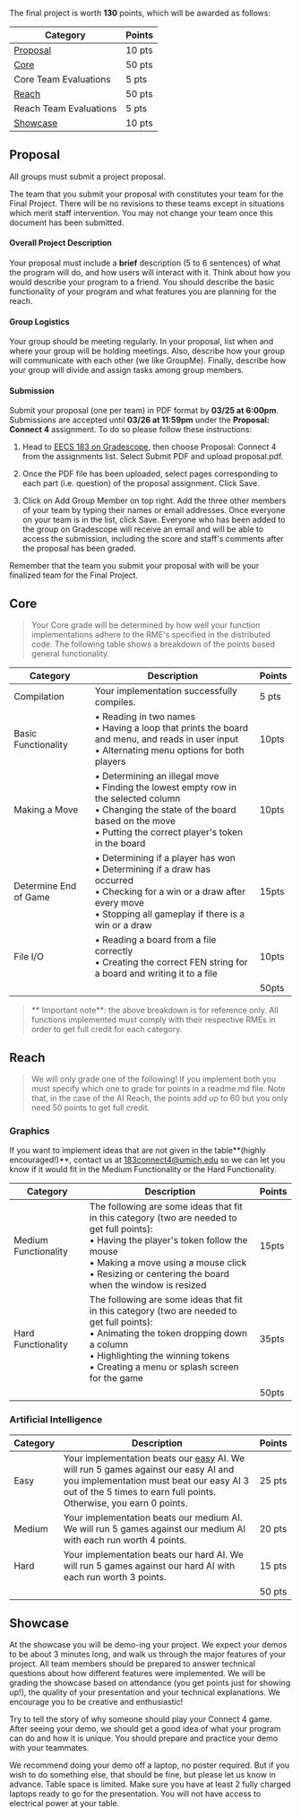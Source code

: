 The final project is worth **130** points, which will be awarded as follows:

| Category | Points |
|-------------------|----------|
| [Proposal](Grading#proposal) | 10 pts |
| [Core](Grading#core) | 50 pts |
| Core Team Evaluations | 5 pts |
| [Reach](Grading#reach) | 50 pts |
| Reach Team Evaluations | 5 pts |
| [Showcase](Grading#showcase) | 10 pts |

## Proposal

All groups must submit a project proposal.

The team that you submit your proposal with constitutes your team for the Final Project. There will be no revisions to these teams except in situations which merit staff intervention. You may not change your team once this document has been submitted.

#### Overall Project Description
Your proposal must include a **brief** description (5 to 6 sentences) of what the program will do, and how users will interact with it. Think about how you would describe your program to a friend. You should describe the basic functionality of your program and what features you are planning for the reach.

#### Group Logistics
Your group should be meeting regularly. In your proposal, list when and where your group will be holding meetings. Also, describe how your group will communicate with each other (we like GroupMe). Finally, describe how your group will divide and assign tasks among group members.

#### Submission
Submit your proposal (one per team) in PDF format by **03/25 at 6:00pm**. Submissions are accepted until **03/26 at 11:59pm** under the **Proposal: Connect 4** assignment. To do so please follow these instructions:

1. Head to [EECS 183 on Gradescope](https://gradescope.com/courses/2688), then choose Proposal: Connect 4 from the assignments list. Select Submit PDF and upload proposal.pdf.

2. Once the PDF file has been uploaded, select pages corresponding to each part (i.e. question) of the proposal assignment. Click Save.

3. Click on Add Group Member on top right. Add the three other members of your team by typing their names or email addresses. Once everyone on your team is in the list, click Save. Everyone who has been added to the group on Gradescope will receive an email and will be able to access the submission, including the score and staff's comments after the proposal has been graded.

Remember that the team you submit your proposal with will be your finalized team for the Final Project.

## Core

> Your Core grade will be determined by how well your function implementations adhere to the RME's specified in the distributed code. The following table shows a breakdown of the points based general functionality. 

| Category | Description | Points |
|----------------|---------------------------------------|----------|
| Compilation | Your implementation successfully compiles. | 5 pts |
| Basic Functionality | • Reading in two names<br/>• Having a loop that prints the board and menu, and reads in user input<br/>• Alternating menu options for both players | 10pts |
| Making a Move | • Determining an illegal move<br/>• Finding the lowest empty row in the selected column<br/>• Changing the state of the board based on the move<br/>• Putting the correct player's token in the board | 10pts |
| Determine End of Game| • Determining if a player has won<br/>• Determining if a draw has occurred<br/>• Checking for a win or a draw after every move<br/>• Stopping all gameplay if there is a win or a draw | 15pts |
| File I/O | • Reading a board from a file correctly<br/>• Creating the correct FEN string for a board and writing it to a file | 10pts |
| | | 50pts |

> ** Important note**: the above breakdown is for reference only. All functions implemented must comply with their respective RMEs in order to get full credit for each category. 

## Reach

> We will only grade one of the following! If you implement both you must specify which one to grade for points in a readme.md file. Note that, in the case of the AI Reach, the points add up to 60 but you only need 50 points to get full credit.

### Graphics

If you want to implement ideas that are not given in the table**(highly encouraged!)**, contact us at 183connect4@umich.edu so we can let you know if it would fit in the Medium Functionality or the Hard Functionality.

| Category | Description | Points |
|----------------|---------------------------------------|----------|
| Medium Functionality | The following are some ideas that fit in this category (two are needed to get full points):<br/>• Having the player's token follow the mouse<br/>• Making a move using a mouse click<br/>• Resizing or centering the board when the window is resized | 15pts |
| Hard Functionality | The following are some ideas that fit in this category (two are needed to get full points):<br/>• Animating the token dropping down a column<br/>• Highlighting the winning tokens<br/>• Creating a menu or splash screen for the game | 35pts |
| | | 50pts |

### Artificial Intelligence

| Category | Description | Points |
|----------------|---------------------------------------|----------|
| Easy | Your implementation beats our [easy](Reach#Easy_AI) AI. We will run 5 games against our easy AI and you implementation must beat our easy AI 3 out of the 5 times to earn full points. Otherwise, you earn 0 points. | 25 pts |
| Medium | Your implementation beats our medium AI. We will run 5 games against our medium AI with each run worth 4 points. | 20 pts |
| Hard | Your implementation beats our hard AI. We will run 5 games against our hard AI with each run worth 3 points. | 15 pts |
| | | 50 pts |

## Showcase

At the showcase you will be demo-ing your project. We expect your demos to be about 3 minutes long, and walk us through the major features of your project. All team members should be prepared to answer technical questions about how different features were implemented. We will be grading the showcase based on attendance (you get points just for showing up!), the quality of your presentation and your technical explanations. We encourage you to be creative and enthusiastic!
 
Try to tell the story of why someone should play your Connect 4 game.  After seeing your demo, we should get a good idea of what your program can do and how it is unique. You should prepare and practice your demo with your teammates.
 
We recommend doing your demo off a laptop, no poster required. But if you wish to do something else, that should be fine, but please let us know in advance. Table space is limited. Make sure you have at least 2 fully charged laptops ready to go for the presentation. You will not have access to electrical power at your table.